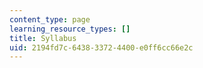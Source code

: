 ```yaml
---
content_type: page
learning_resource_types: []
title: Syllabus
uid: 2194fd7c-6438-3372-4400-e0ff6cc66e2c
---
```

